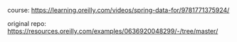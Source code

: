 course: https://learning.oreilly.com/videos/spring-data-for/9781771375924/

original repo: https://resources.oreilly.com/examples/0636920048299/-/tree/master/